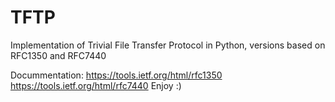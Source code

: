 # TFTP
Implementation of Trivial File Transfer Protocol in Python, versions based on RFC1350 and RFC7440

Docummentation:
https://tools.ietf.org/html/rfc1350
https://tools.ietf.org/html/rfc7440
Enjoy :)
